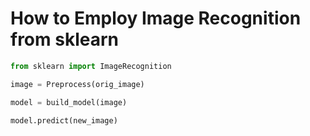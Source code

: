 # How to Employ Image Recognition from sklearn


```python
from sklearn import ImageRecognition
```


```python
image = Preprocess(orig_image)
```


```python
model = build_model(image)
```


```python
model.predict(new_image)
```

